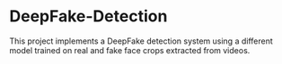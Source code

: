 # DeepFake-Detection
This project implements a DeepFake detection system using a different model trained on real and fake face crops extracted from videos.
